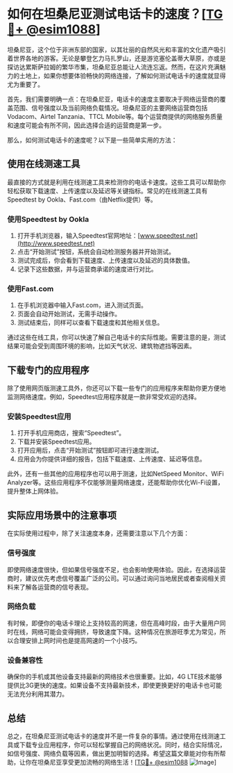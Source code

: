 # 如何在坦桑尼亚测试电话卡的速度？[[TG💪+ @esim1088](https://t.me/s/esim1088)]

坦桑尼亚，这个位于非洲东部的国家，以其壮丽的自然风光和丰富的文化遗产吸引着世界各地的游客。无论是攀登乞力马扎罗山，还是游览塞伦盖蒂大草原，亦或是探访达累斯萨拉姆的繁华市集，坦桑尼亚总能让人流连忘返。然而，在这片充满魅力的土地上，如果你想要体验畅快的网络连接，了解如何测试电话卡的速度就显得尤为重要了。

首先，我们需要明确一点：在坦桑尼亚，电话卡的速度主要取决于网络运营商的覆盖范围、信号强度以及当前网络负载情况。坦桑尼亚的主要网络运营商包括Vodacom、Airtel Tanzania、TTCL Mobile等。每个运营商提供的网络服务质量和速度可能会有所不同，因此选择合适的运营商是第一步。

那么，如何测试电话卡的速度呢？以下是一些简单实用的方法：

## 使用在线测速工具

最直接的方式就是利用在线测速工具来检测你的电话卡速度。这些工具可以帮助你轻松获取下载速度、上传速度以及延迟等关键指标。常见的在线测速工具有Speedtest by Ookla、Fast.com（由Netflix提供）等。

### 使用Speedtest by Ookla

1. 打开手机浏览器，输入Speedtest官网地址：[www.speedtest.net](http://www.speedtest.net)
2. 点击“开始测试”按钮，系统会自动检测服务器并开始测试。
3. 测试完成后，你会看到下载速度、上传速度以及延迟的具体数值。
4. 记录下这些数据，并与运营商承诺的速度进行对比。

### 使用Fast.com

1. 在手机浏览器中输入Fast.com，进入测试页面。
2. 页面会自动开始测试，无需手动操作。
3. 测试结束后，同样可以查看下载速度和其他相关信息。

通过这些在线工具，你可以快速了解自己电话卡的实际性能。需要注意的是，测试结果可能会受到周围环境的影响，比如天气状况、建筑物遮挡等因素。

## 下载专门的应用程序

除了使用网页版测速工具外，你还可以下载一些专门的应用程序来帮助你更方便地监测网络速度。例如，Speedtest应用程序就是一款非常受欢迎的选择。

### 安装Speedtest应用

1. 打开手机应用商店，搜索“Speedtest”。
2. 下载并安装Speedtest应用。
3. 打开应用后，点击“开始测试”按钮即可进行速度测试。
4. 应用会为你提供详细的报告，包括下载速度、上传速度、延迟等信息。

此外，还有一些其他的应用程序也可以用于测速，比如NetSpeed Monitor、WiFi Analyzer等。这些应用程序不仅能够测量网络速度，还能帮助你优化Wi-Fi设置，提升整体上网体验。

## 实际应用场景中的注意事项

在实际使用过程中，除了关注速度本身，还需要注意以下几个方面：

### 信号强度

即使网络速度很快，但如果信号强度不足，也会影响使用体验。因此，在选择运营商时，建议优先考虑信号覆盖广泛的公司。可以通过询问当地居民或者查阅相关资料来了解各运营商的信号表现。

### 网络负载

有时候，即便你的电话卡理论上支持较高的网速，但在高峰时段，由于大量用户同时在线，网络可能会变得拥挤，导致速度下降。这种情况在旅游旺季尤为常见，所以合理安排上网时间也是提高网速的一个小技巧。

### 设备兼容性

确保你的手机或其他设备支持最新的网络技术也很重要。比如，4G LTE技术能够提供比3G更快的速度。如果设备不支持最新技术，即使更换更好的电话卡也可能无法充分利用其潜力。

## 总结

总之，在坦桑尼亚测试电话卡的速度并不是一件复杂的事情。通过使用在线测速工具或下载专业应用程序，你可以轻松掌握自己的网络状况。同时，结合实际情况，如信号强度、网络负载等因素，做出更加明智的选择。希望这篇文章能对你有所帮助，让你在坦桑尼亚享受更加流畅的网络生活！[[TG💪+ @esim1088](https://t.me/s/esim1088) ![Image](https://i.postimg.cc/4NQfJmqS/Snipaste-2025-05-13-00-14-12.png)]
